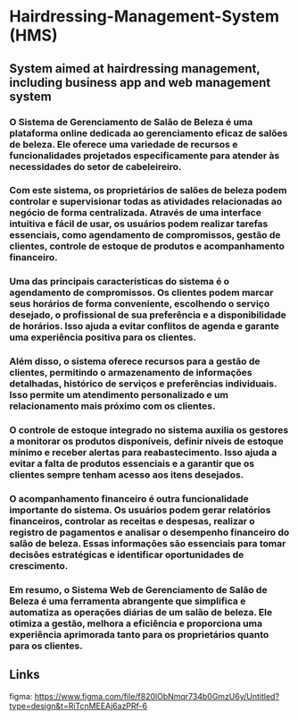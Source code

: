 # Hairdressing-Management-System (HMS)

## System aimed at hairdressing management, including business app and web management system

### O Sistema de Gerenciamento de Salão de Beleza é uma plataforma online dedicada ao gerenciamento eficaz de salões de beleza. Ele oferece uma variedade de recursos e funcionalidades projetados especificamente para atender às necessidades do setor de cabeleireiro.

### Com este sistema, os proprietários de salões de beleza podem controlar e supervisionar todas as atividades relacionadas ao negócio de forma centralizada. Através de uma interface intuitiva e fácil de usar, os usuários podem realizar tarefas essenciais, como agendamento de compromissos, gestão de clientes, controle de estoque de produtos e acompanhamento financeiro.

### Uma das principais características do sistema é o agendamento de compromissos. Os clientes podem marcar seus horários de forma conveniente, escolhendo o serviço desejado, o profissional de sua preferência e a disponibilidade de horários. Isso ajuda a evitar conflitos de agenda e garante uma experiência positiva para os clientes.

### Além disso, o sistema oferece recursos para a gestão de clientes, permitindo o armazenamento de informações detalhadas, histórico de serviços e preferências individuais. Isso permite um atendimento personalizado e um relacionamento mais próximo com os clientes.

### O controle de estoque integrado no sistema auxilia os gestores a monitorar os produtos disponíveis, definir níveis de estoque mínimo e receber alertas para reabastecimento. Isso ajuda a evitar a falta de produtos essenciais e a garantir que os clientes sempre tenham acesso aos itens desejados.

### O acompanhamento financeiro é outra funcionalidade importante do sistema. Os usuários podem gerar relatórios financeiros, controlar as receitas e despesas, realizar o registro de pagamentos e analisar o desempenho financeiro do salão de beleza. Essas informações são essenciais para tomar decisões estratégicas e identificar oportunidades de crescimento.

### Em resumo, o Sistema Web de Gerenciamento de Salão de Beleza é uma ferramenta abrangente que simplifica e automatiza as operações diárias de um salão de beleza. Ele otimiza a gestão, melhora a eficiência e proporciona uma experiência aprimorada tanto para os proprietários quanto para os clientes.

## Links

figma: https://www.figma.com/file/f820lObNmqr734b0GmzU6y/Untitled?type=design&t=RiTcnMEEAj6azPRf-6

